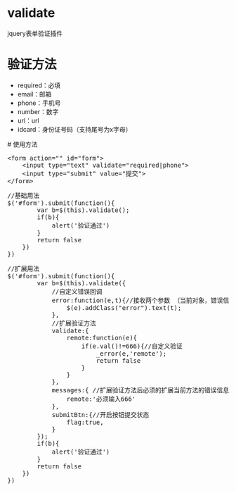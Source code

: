 # validate
jquery表单验证插件
# 验证方法
<ul>
	<li>required：必填</li>
	<li>email：邮箱</li>
	<li>phone：手机号</li>
	<li>number：数字</li>
	<li>url：url</li>
	<li>idcard：身份证号码（支持尾号为x字母）</li>
</ul>
# 使用方法
<pre>
&lt;form action="" id="form"&gt;
	&lt;input type="text" validate="required|phone"&gt;
	&lt;input type="submit" value="提交"&gt;
&lt;/form&gt;
</pre>
<pre>
//基础用法
$('#form').submit(function(){
		var b=$(this).validate();
		if(b){
			alert('验证通过')
		}
		return false
	})
})
</pre>
<pre>
//扩展用法
$('#form').submit(function(){
		var b=$(this).validate({
			//自定义错误回调
			error:function(e,t){//接收两个参数 （当前对象，错误信息）
				$(e).addClass("error").text(t);
			},
			//扩展验证方法
			validate:{
				remote:function(e){
					if(e.val()!=666){//自定义验证
						_error(e,'remote');
						return false	
					}
				}
			},
			messages:{ //扩展验证方法后必须的扩展当前方法的错误信息对象名称要保持一直
				remote:'必须输入666'
			},
			submitBtn:{//开启按钮提交状态
				flag:true,
			}
		});
		if(b){
			alert('验证通过')
		}
		return false
	})
})
</pre>

